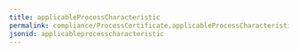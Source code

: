 ```yaml
---
title: applicableProcessCharacteristic
permalink: compliance/ProcessCertificate.applicableProcessCharacteristic.html
jsonid: applicableprocesscharacteristic
---
```

